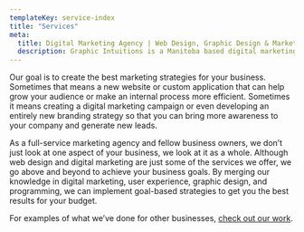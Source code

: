 ```yaml
---
templateKey: service-index
title: "Services"
meta: 
  title: Digital Marketing Agency | Web Design, Graphic Design & Marketing
  description: Graphic Intuitions is a Manitoba based digital marketing agency specializing in Web Design, Graphic Design, Branding, Printing, Signage, Custom Web Development and complete Digital Marketing Solutions.
---
```


Our goal is to create the best marketing strategies for your business. Sometimes that means a new website or custom application that can help grow your audience or make an internal process more efficient. Sometimes it means creating a digital marketing campaign or even developing an entirely new branding strategy so that you can bring more awareness to your company and generate new leads.

As a full-service marketing agency and fellow business owners, we don’t just look at one aspect of your business, we look at it as a whole. Although web design and digital marketing are just some of the services we offer, we go above and beyond to achieve your business goals. By merging our knowledge in digital marketing, user experience, graphic design, and programming, we can implement goal-based strategies to get you the best results for your budget.

For examples of what we’ve done for other businesses, [check out our work](/case-studies).